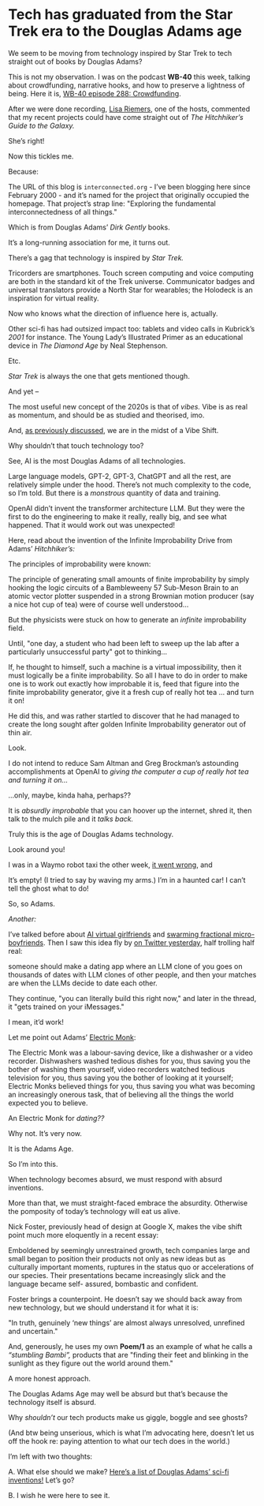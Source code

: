 # Tech has graduated from the Star Trek era to the Douglas Adams age

We seem to be moving from technology inspired by Star Trek to tech straight
out of books by Douglas Adams?

This is not my observation. I was on the podcast **WB-40** this week, talking
about crowdfunding, narrative hooks, and how to preserve a lightness of being.
Here it is, [WB-40 episode 288:
Crowdfunding](https://wb40podcast.com/2024/02/19/288-crowdfunding/).

After we were done recording, [Lisa Riemers](https://lisariemers.com), one of
the hosts, commented that my recent projects could have come straight out of
_The Hitchhiker’s Guide to the Galaxy._

She’s right!

Now this tickles me.

Because:

The URL of this blog is `interconnected.org` \- I’ve been blogging here since
February 2000 - and it’s named for the project that originally occupied the
homepage. That project’s strap line: "Exploring the fundamental
interconnectedness of all things."

Which is from Douglas Adams’ _Dirk Gently_ books.

It’s a long-running association for me, it turns out.

There’s a gag that technology is inspired by _Star Trek._

Tricorders are smartphones. Touch screen computing and voice computing are
both in the standard kit of the Trek universe. Communicator badges and
universal translators provide a North Star for wearables; the Holodeck is an
inspiration for virtual reality.

Now who knows what the direction of influence here is, actually.

Other sci-fi has had outsized impact too: tablets and video calls in Kubrick’s
_2001_ for instance. The Young Lady’s Illustrated Primer as an educational
device in _The Diamond Age_ by Neal Stephenson.

Etc.

_Star Trek_ is always the one that gets mentioned though.

And yet –

The most useful new concept of the 2020s is that of _vibes._ Vibe is as real
as momentum, and should be as studied and theorised, imo.

And, [as previously discussed](/home/2022/03/11/saeculum), we are in the midst
of a Vibe Shift.

Why shouldn’t that touch technology too?

See, AI is the most Douglas Adams of all technologies.

Large language models, GPT-2, GPT-3, ChatGPT and all the rest, are relatively
simple under the hood. There’s not much complexity to the code, so I’m told.
But there is a _monstrous_ quantity of data and training.

OpenAI didn’t invent the transformer architecture LLM. But they were the first
to do the engineering to make it really, really big, and see what happened.
That it would work out was unexpected!

Here, read about the invention of the Infinite Improbability Drive from Adams’
_Hitchhiker’s:_

The principles of improbability were known:

The principle of generating small amounts of finite improbability by simply
hooking the logic circuits of a Bambleweeny 57 Sub-Meson Brain to an atomic
vector plotter suspended in a strong Brownian motion producer (say a nice hot
cup of tea) were of course well understood…

But the physicists were stuck on how to generate an _infinite_ improbability
field.

Until, "one day, a student who had been left to sweep up the lab after a
particularly unsuccessful party" got to thinking…

If, he thought to himself, such a machine is a virtual impossibility, then it
must logically be a finite improbability. So all I have to do in order to make
one is to work out exactly how improbable it is, feed that figure into the
finite improbability generator, give it a fresh cup of really hot tea … and
turn it on!

He did this, and was rather startled to discover that he had managed to create
the long sought after golden Infinite Improbability generator out of thin air.

Look.

I do not intend to reduce Sam Altman and Greg Brockman’s astounding
accomplishments at OpenAI to _giving the computer a cup of really hot tea and
turning it on…_

…only, maybe, kinda haha, perhaps??

It is _absurdly improbable_ that you can hoover up the internet, shred it,
then talk to the mulch pile and it _talks back._

Truly this is the age of Douglas Adams technology.

Look around you!

I was in a Waymo robot taxi the other week, [it went
wrong](/home/2024/02/07/cars), and

It’s empty! (I tried to say by waving my arms.) I’m in a haunted car! I can’t
tell the ghost what to do!

So, so Adams.

_Another:_

I’ve talked before about [AI virtual girlfriends](/home/2022/03/16/flirtation)
and [swarming fractional micro-boyfriends](/home/2015/02/15/filtered). Then I
saw this idea fly by [on Twitter
yesterday](https://twitter.com/benhylak/status/1760021504279060836), half
trolling half real:

someone should make a dating app where an LLM clone of you goes on thousands
of dates with LLM clones of other people, and then your matches are when the
LLMs decide to date each other.

They continue, "you can literally build this right now," and later in the
thread, it "gets trained on your iMessages."

I mean, it’d work!

Let me point out Adams’ [Electric
Monk](http://www.technovelgy.com/ct/content.asp?Bnum=1298):

The Electric Monk was a labour-saving device, like a dishwasher or a video
recorder. Dishwashers washed tedious dishes for you, thus saving you the
bother of washing them yourself, video recorders watched tedious television
for you, thus saving you the bother of looking at it yourself; Electric Monks
believed things for you, thus saving you what was becoming an increasingly
onerous task, that of believing all the things the world expected you to
believe.

An Electric Monk for _dating??_

Why not. It’s very now.

It is the Adams Age.

So I’m into this.

When technology becomes absurd, we must respond with absurd inventions.

More than that, we must straight-faced embrace the absurdity. Otherwise the
pomposity of today’s technology will eat us alive.

Nick Foster, previously head of design at Google X, makes the vibe shift point
much more eloquently in a recent essay:

Emboldened by seemingly unrestrained growth, tech companies large and small
began to position their products not only as new ideas but as culturally
important moments, ruptures in the status quo or accelerations of our species.
Their presentations became increasingly slick and the language became self-
assured, bombastic and confident.

Foster brings a counterpoint. He doesn’t say we should back away from new
technology, but we should understand it for what it is:

"In truth, genuinely ‘new things’ are almost always unresolved, unrefined and
uncertain."

And, generously, he uses my own **Poem/1** as an example of what he calls a
_“stumbling Bambi”,_ products that are "finding their feet and blinking in the
sunlight as they figure out the world around them."

A more honest approach.

The Douglas Adams Age may well be absurd but that’s because the technology
itself is absurd.

Why _shouldn’t_ our tech products make us giggle, boggle and see ghosts?

(And btw being unserious, which is what I’m advocating here, doesn’t let us
off the hook re: paying attention to what our tech does in the world.)

I’m left with two thoughts:

A. What else should we make? [Here’s a list of Douglas Adams’ sci-fi
inventions!](http://www.technovelgy.com/ct/AuthorTotalAlphaList.asp?AuNum=14)
Let’s go?

B. I wish he were here to see it.

